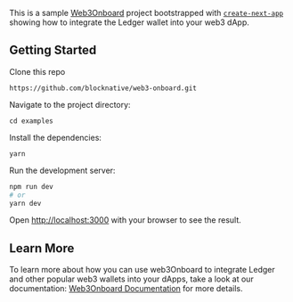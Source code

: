 This is a sample [Web3Onboard](https://github.com/blocknative/web3-onboard) project bootstrapped with [`create-next-app`](https://github.com/vercel/next.js/tree/canary/packages/create-next-app) showing how to integrate the Ledger wallet into your web3 dApp.

## Getting Started

Clone this repo

```
https://github.com/blocknative/web3-onboard.git
```

Navigate to the project directory:

```
cd examples
```

Install the dependencies:

```
yarn
```

Run the development server:

```bash
npm run dev
# or
yarn dev
```

Open [http://localhost:3000](http://localhost:3000) with your browser to see the result.

## Learn More

To learn more about how you can use web3Onboard to integrate Ledger and other popular web3 wallets into your dApps, take a look at our documentation: [Web3Onboard Documentation](https://onboard.blocknative.com/docs/overview/introduction#features) for more details.
